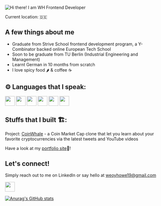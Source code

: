![Hi there! I am WH Frontend Developer](https://user-images.githubusercontent.com/64627811/140300011-0f810c6c-b0ca-479e-9eb3-5021355e1c79.png)


Current location: 🇩🇪

## A few things about me 
- Graduate from Strive School frontend development program, a Y-Combinator backed online European Tech School
- Soon to be graduate from TU Berlin (Industrial Engineering and Management)
- Learnt German in 10 months from scratch 
- I love spicy food 🌶️ & coffee ☕


## ⚙️ Languages that I speak: 
<span>
  <img src="https://user-images.githubusercontent.com/64627811/140302610-8f2f887d-9eb4-4a8f-8215-bb068cea535b.png" style="height:2rem; width:2rem"/>
  <img src="https://user-images.githubusercontent.com/64627811/140302704-10f7af23-71ec-4c75-8bd0-c1412d54e3f9.png" style="height:2rem; width:2rem"/>
  <img src="https://user-images.githubusercontent.com/64627811/140302953-d2dfb927-809b-4d08-a68f-03cb362ca129.png" style="height:2rem; width:2rem"/>
  <img src="https://user-images.githubusercontent.com/64627811/140302886-277ba5d7-0b34-40f5-99a7-c71426244917.png" style="height:2rem; width:2rem"/>
  <img src="https://user-images.githubusercontent.com/64627811/140303157-2c0f113c-d0d8-404b-94c6-696fa356daaf.png" style="height:2rem; width:2rem"/>
  <img src="https://user-images.githubusercontent.com/64627811/140303635-6d15d482-d41a-4222-bbda-a83542e61e73.png" style="height:2rem; width:2rem"/>
</span>


## Stuffs that I built 🏗️:
Project: [CoinWhale](https://fe-jun21-capstone-project-coin-whale.vercel.app/) - a Coin Market Cap clone that let you learn about your favorite cryptocurrencies via the latest tweets and YouTube 
videos

Have a look at my [portfolio site](https://wh-portfolio-o5961xlzq-whkl-9.vercel.app/)👀!
## Let's connect! 
Simply reach out to me on LinkedIn or say hello at weoyhowe19@gmail.com

<a href="https://www.linkedin.com/in/weoy-howe-ang/" target="_blank"><img src="https://user-images.githubusercontent.com/64627811/140301423-3ae3c76b-2f66-4383-b946-ddf1db03667e.png" style="height:2rem; width:2rem"/></a>


[![Anurag's GitHub stats](https://github-readme-stats.vercel.app/api?username=WHKL-9)](https://github.com/anuraghazra/github-readme-stats&count_private=true)


<!--
**WHKL-9/WHKL-9** is a ✨ _special_ ✨ repository because its `README.md` (this file) appears on your GitHub profile.

Here are some ideas to get you started:

- 🔭 I’m currently working on ...
- 🌱 I’m currently learning ...
- 👯 I’m looking to collaborate on ...
- 🤔 I’m looking for help with ...
- 💬 Ask me about ...
- 📫 How to reach me: ...
- 😄 Pronouns: ...
- ⚡ Fun fact: ...
-->

